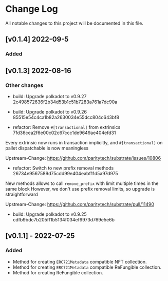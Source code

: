 # Change Log

All notable changes to this project will be documented in this file.

<!-- bureaucrate goes here -->

## [v0.1.4] 2022-09-5

### Added

## [v0.1.3] 2022-08-16

### Other changes

-   build: Upgrade polkadot to v0.9.27 2c498572636f2b34d53b1c51b7283a761a7dc90a

-   build: Upgrade polkadot to v0.9.26 85515e54c4ca1b82a2630034e55dcc804c643bf8

-   refactor: Remove `#[transactional]` from extrinsics 7fd36cea2f6e00c02c67ccc1de9649ae404efd31

Every extrinsic now runs in transaction implicitly, and
`#[transactional]` on pallet dispatchable is now meaningless

Upstream-Change: https://github.com/paritytech/substrate/issues/10806

-   refactor: Switch to new prefix removal methods 26734e9567589d75cdd99e404eabf11d5a97d975

New methods allows to call `remove_prefix` with limit multiple times
in the same block
However, we don't use prefix removal limits, so upgrade is
straightforward

Upstream-Change: https://github.com/paritytech/substrate/pull/11490

-   build: Upgrade polkadot to v0.9.25 cdfb9bdc7b205ff1b5134f034ef9973d769e5e6b

## [v0.1.1] - 2022-07-25

### Added

-   Method for creating `ERC721Metadata` compatible NFT collection.
-   Method for creating `ERC721Metadata` compatible ReFungible collection.
-   Method for creating ReFungible collection.
